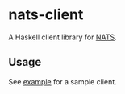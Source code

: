 # nats-client
A Haskell client library for [NATS](https://nats.io).

## Usage
See [example](./example) for a sample client.
